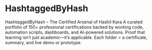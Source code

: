 # HashtaggedByHash
HashtaggedByHash – The Certified Arsenal of Hashil Kara A curated portfolio of 150+ professional certifications backed by working code, automation scripts, dashboards, and AI-powered solutions. Proof that learning isn’t just academic—it’s applicable. Each folder = a certificate, summary, and live demo or prototype. 
